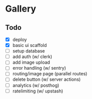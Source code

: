 # Gallery

## Todo

- [x] deploy
- [x] basic ui scaffold
- [ ] setup database
- [ ] add auth (w/ clerk)
- [ ] add image upload
- [ ] error handling (w/ sentry)
- [ ] routing/image page (parallel routes)
- [ ] delete button (w/ server actions)
- [ ] analytics (w/ posthog)
- [ ] ratelimiting (w/ upstash)
